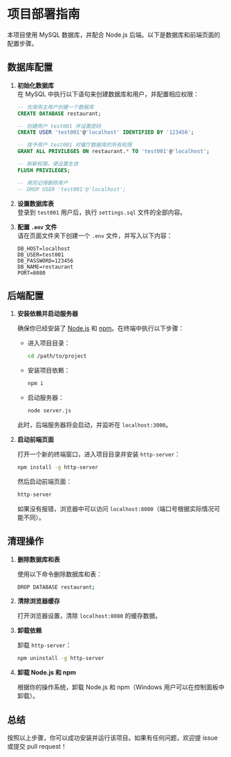 
# 项目部署指南

本项目使用 MySQL 数据库，并配合 Node.js 后端。以下是数据库和前端页面的配置步骤。

## 数据库配置

1. **初始化数据库**  
   在 MySQL 中执行以下语句来创建数据库和用户，并配置相应权限：

   ```sql
   -- 先使用主用户创建一个数据库
   CREATE DATABASE restaurant;

   -- 创建用户 test001 并设置密码
   CREATE USER 'test001'@'localhost' IDENTIFIED BY '123456';

   -- 授予用户 test001 对餐厅数据库的所有权限
   GRANT ALL PRIVILEGES ON restaurant.* TO 'test001'@'localhost';

   -- 刷新权限，使设置生效
   FLUSH PRIVILEGES;
   
   -- 用完记得删除用户
   -- DROP USER 'test001'@'localhost';
   ```

2. **设置数据库表**  
   登录到 `test001` 用户后，执行 `settings.sql` 文件的全部内容。

3. **配置 `.env` 文件**  
   请在页面文件夹下创建一个 `.env` 文件，并写入以下内容：

   ```
   DB_HOST=localhost
   DB_USER=test001
   DB_PASSWORD=123456
   DB_NAME=restaurant
   PORT=8080
   ```

## 后端配置

1. **安装依赖并启动服务器**

   确保你已经安装了 [Node.js](https://nodejs.org/) 和 [npm](https://npmjs.com/)。在终端中执行以下步骤：

   - 进入项目目录：
     ```bash
     cd /path/to/project
     ```

   - 安装项目依赖：
     ```bash
     npm i
     ```

   - 启动服务器：
     ```bash
     node server.js
     ```

   此时，后端服务器将会启动，并监听在 `localhost:3000`。

2. **启动前端页面**

   打开一个新的终端窗口，进入项目目录并安装 `http-server`：

   ```bash
   npm install -g http-server
   ```

   然后启动前端页面：

   ```bash
   http-server
   ```

   如果没有报错，浏览器中可以访问 `localhost:8080`（端口号根据实际情况可能不同）。

## 清理操作

1. **删除数据库和表**

   使用以下命令删除数据库和表：

   ```bash
   DROP DATABASE restaurant;
   ```

2. **清除浏览器缓存**

   打开浏览器设置，清除 `localhost:8080` 的缓存数据。

3. **卸载依赖**

   卸载 `http-server`：

   ```bash
   npm uninstall -g http-server
   ```

4. **卸载 Node.js 和 npm**

   根据你的操作系统，卸载 Node.js 和 npm（Windows 用户可以在控制面板中卸载）。

## 总结

按照以上步骤，你可以成功安装并运行该项目。如果有任何问题，欢迎提 issue 或提交 pull request！
